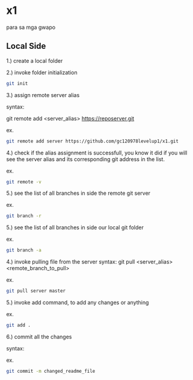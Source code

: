 # x1
para sa mga gwapo

## Local Side
1.) create a local folder

2.) invoke folder initialization 

```sh
git init
```

3.) assign remote server alias

syntax:

git remote add <server_alias> <https://reposerver.git>

ex.
```sh
git remote add server https://github.com/gc120978levelup1/x1.git 
```

4.) check if the alias assignment is successfull, you know it did if you will see the server alias and its corresponding git address in the list.

ex.
```sh
git remote -v
```

5.) see the list of all branches in side the remote git server 

ex.
```sh
git branch -r
```

5.) see the list of all branches in side our local git folder  

ex.
```sh
git branch -a
```

4.)  invoke pulling file from the server
syntax:
git pull <server_alias> <remote_branch_to_pull>

ex.
```sh
git pull server master
```

5.) invoke add command, to add any changes or anything

ex.
```sh
git add .
```

6.) commit all the changes

syntax:


ex.
```sh
git commit -m changed_readme_file
```